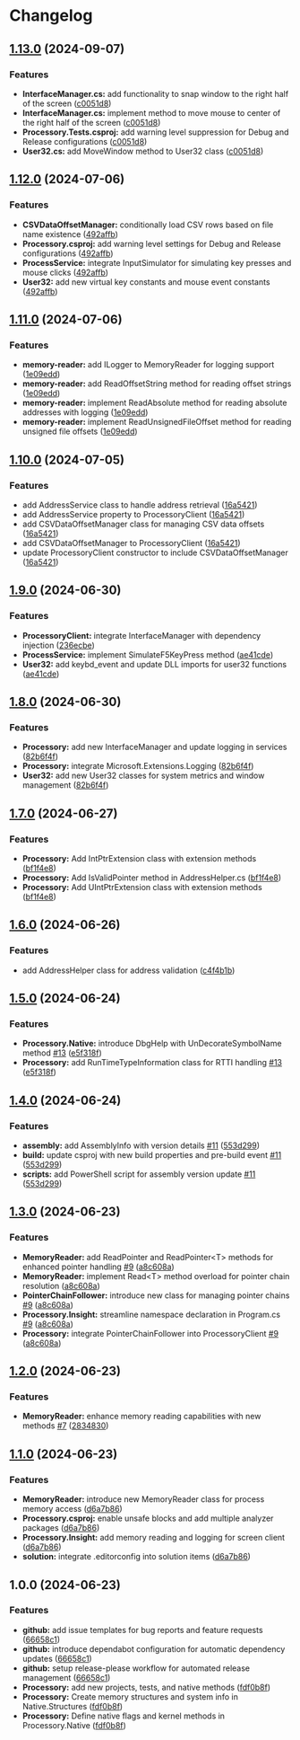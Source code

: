 # Changelog

## [1.13.0](https://github.com/myinusa/Processory/compare/v1.12.0...v1.13.0) (2024-09-07)


### Features

* **InterfaceManager.cs:** add functionality to snap window to the right half of the screen ([c0051d8](https://github.com/myinusa/Processory/commit/c0051d8af60655b47553e7146d9e4c1716f8d2ed))
* **InterfaceManager.cs:** implement method to move mouse to center of the right half of the screen ([c0051d8](https://github.com/myinusa/Processory/commit/c0051d8af60655b47553e7146d9e4c1716f8d2ed))
* **Processory.Tests.csproj:** add warning level suppression for Debug and Release configurations ([c0051d8](https://github.com/myinusa/Processory/commit/c0051d8af60655b47553e7146d9e4c1716f8d2ed))
* **User32.cs:** add MoveWindow method to User32 class ([c0051d8](https://github.com/myinusa/Processory/commit/c0051d8af60655b47553e7146d9e4c1716f8d2ed))

## [1.12.0](https://github.com/myinusa/Processory/compare/v1.11.0...v1.12.0) (2024-07-06)


### Features

* **CSVDataOffsetManager:** conditionally load CSV rows based on file name existence ([492affb](https://github.com/myinusa/Processory/commit/492affb3510ad7cb769bb77a9856db51194401e8))
* **Processory.csproj:** add warning level settings for Debug and Release configurations ([492affb](https://github.com/myinusa/Processory/commit/492affb3510ad7cb769bb77a9856db51194401e8))
* **ProcessService:** integrate InputSimulator for simulating key presses and mouse clicks ([492affb](https://github.com/myinusa/Processory/commit/492affb3510ad7cb769bb77a9856db51194401e8))
* **User32:** add new virtual key constants and mouse event constants ([492affb](https://github.com/myinusa/Processory/commit/492affb3510ad7cb769bb77a9856db51194401e8))

## [1.11.0](https://github.com/myinusa/Processory/compare/v1.10.0...v1.11.0) (2024-07-06)


### Features

* **memory-reader:** add ILogger to MemoryReader for logging support ([1e09edd](https://github.com/myinusa/Processory/commit/1e09eddf6f7c78d945caf851f7e47d7867f5be73))
* **memory-reader:** add ReadOffsetString method for reading offset strings ([1e09edd](https://github.com/myinusa/Processory/commit/1e09eddf6f7c78d945caf851f7e47d7867f5be73))
* **memory-reader:** implement ReadAbsolute method for reading absolute addresses with logging ([1e09edd](https://github.com/myinusa/Processory/commit/1e09eddf6f7c78d945caf851f7e47d7867f5be73))
* **memory-reader:** implement ReadUnsignedFileOffset method for reading unsigned file offsets ([1e09edd](https://github.com/myinusa/Processory/commit/1e09eddf6f7c78d945caf851f7e47d7867f5be73))

## [1.10.0](https://github.com/myinusa/Processory/compare/v1.9.0...v1.10.0) (2024-07-05)


### Features

* add AddressService class to handle address retrieval ([16a5421](https://github.com/myinusa/Processory/commit/16a5421d61a84027da59f6c1c80bc82bd3a236d2))
* add AddressService property to ProcessoryClient ([16a5421](https://github.com/myinusa/Processory/commit/16a5421d61a84027da59f6c1c80bc82bd3a236d2))
* add CSVDataOffsetManager class for managing CSV data offsets ([16a5421](https://github.com/myinusa/Processory/commit/16a5421d61a84027da59f6c1c80bc82bd3a236d2))
* add CSVDataOffsetManager to ProcessoryClient ([16a5421](https://github.com/myinusa/Processory/commit/16a5421d61a84027da59f6c1c80bc82bd3a236d2))
* update ProcessoryClient constructor to include CSVDataOffsetManager ([16a5421](https://github.com/myinusa/Processory/commit/16a5421d61a84027da59f6c1c80bc82bd3a236d2))

## [1.9.0](https://github.com/myinusa/Processory/compare/v1.8.0...v1.9.0) (2024-06-30)


### Features

* **ProcessoryClient:** integrate InterfaceManager with dependency injection ([236ecbe](https://github.com/myinusa/Processory/commit/236ecbe4aa370ddb0a492d0f537076e016d79594))
* **ProcessService:** implement SimulateF5KeyPress method ([ae41cde](https://github.com/myinusa/Processory/commit/ae41cde14bed65fce06635da22bc54fab7e4a772))
* **User32:** add keybd_event and update DLL imports for user32 functions ([ae41cde](https://github.com/myinusa/Processory/commit/ae41cde14bed65fce06635da22bc54fab7e4a772))

## [1.8.0](https://github.com/myinusa/Processory/compare/v1.7.0...v1.8.0) (2024-06-30)


### Features

* **Processory:** add new InterfaceManager and update logging in services ([82b6f4f](https://github.com/myinusa/Processory/commit/82b6f4f37e6a470a041c9f5797032bd209fa41ae))
* **Processory:** integrate Microsoft.Extensions.Logging ([82b6f4f](https://github.com/myinusa/Processory/commit/82b6f4f37e6a470a041c9f5797032bd209fa41ae))
* **User32:** add new User32 classes for system metrics and window management ([82b6f4f](https://github.com/myinusa/Processory/commit/82b6f4f37e6a470a041c9f5797032bd209fa41ae))

## [1.7.0](https://github.com/myinusa/Processory/compare/v1.6.0...v1.7.0) (2024-06-27)


### Features

* **Processory:** Add IntPtrExtension class with extension methods ([bf1f4e8](https://github.com/myinusa/Processory/commit/bf1f4e86464cdf654601159392cbeaa1d8126325))
* **Processory:** Add IsValidPointer method in AddressHelper.cs ([bf1f4e8](https://github.com/myinusa/Processory/commit/bf1f4e86464cdf654601159392cbeaa1d8126325))
* **Processory:** Add UIntPtrExtension class with extension methods ([bf1f4e8](https://github.com/myinusa/Processory/commit/bf1f4e86464cdf654601159392cbeaa1d8126325))

## [1.6.0](https://github.com/myinusa/Processory/compare/v1.5.0...v1.6.0) (2024-06-26)


### Features

* add AddressHelper class for address validation ([c4f4b1b](https://github.com/myinusa/Processory/commit/c4f4b1bbcd67951074e3f33fadf1074c92653b85))

## [1.5.0](https://github.com/myinusa/Processory/compare/v1.4.0...v1.5.0) (2024-06-24)


### Features

* **Processory.Native:** introduce DbgHelp with UnDecorateSymbolName method [#13](https://github.com/myinusa/Processory/issues/13) ([e5f318f](https://github.com/myinusa/Processory/commit/e5f318f64c481596eabae6895e6c365ce6bb8680))
* **Processory:** add RunTimeTypeInformation class for RTTI handling [#13](https://github.com/myinusa/Processory/issues/13) ([e5f318f](https://github.com/myinusa/Processory/commit/e5f318f64c481596eabae6895e6c365ce6bb8680))

## [1.4.0](https://github.com/myinusa/Processory/compare/v1.3.0...v1.4.0) (2024-06-24)


### Features

* **assembly:** add AssemblyInfo with version details [#11](https://github.com/myinusa/Processory/issues/11) ([553d299](https://github.com/myinusa/Processory/commit/553d299a33ff18309712feaa1dea37c746264e6d))
* **build:** update csproj with new build properties and pre-build event [#11](https://github.com/myinusa/Processory/issues/11) ([553d299](https://github.com/myinusa/Processory/commit/553d299a33ff18309712feaa1dea37c746264e6d))
* **scripts:** add PowerShell script for assembly version update [#11](https://github.com/myinusa/Processory/issues/11) ([553d299](https://github.com/myinusa/Processory/commit/553d299a33ff18309712feaa1dea37c746264e6d))

## [1.3.0](https://github.com/myinusa/Processory/compare/v1.2.0...v1.3.0) (2024-06-23)


### Features

* **MemoryReader:** add ReadPointer and ReadPointer&lt;T&gt; methods for enhanced pointer handling [#9](https://github.com/myinusa/Processory/issues/9) ([a8c608a](https://github.com/myinusa/Processory/commit/a8c608ad99273d0090994b21c90a0041de676436))
* **MemoryReader:** implement Read&lt;T&gt; method overload for pointer chain resolution ([a8c608a](https://github.com/myinusa/Processory/commit/a8c608ad99273d0090994b21c90a0041de676436))
* **PointerChainFollower:** introduce new class for managing pointer chains [#9](https://github.com/myinusa/Processory/issues/9) ([a8c608a](https://github.com/myinusa/Processory/commit/a8c608ad99273d0090994b21c90a0041de676436))
* **Processory.Insight:** streamline namespace declaration in Program.cs [#9](https://github.com/myinusa/Processory/issues/9) ([a8c608a](https://github.com/myinusa/Processory/commit/a8c608ad99273d0090994b21c90a0041de676436))
* **Processory:** integrate PointerChainFollower into ProcessoryClient [#9](https://github.com/myinusa/Processory/issues/9) ([a8c608a](https://github.com/myinusa/Processory/commit/a8c608ad99273d0090994b21c90a0041de676436))

## [1.2.0](https://github.com/myinusa/Processory/compare/v1.1.0...v1.2.0) (2024-06-23)


### Features

* **MemoryReader:** enhance memory reading capabilities with new methods [#7](https://github.com/myinusa/Processory/issues/7) ([2834830](https://github.com/myinusa/Processory/commit/2834830626092eb33a80d07e253956b7f12ad412))

## [1.1.0](https://github.com/myinusa/Processory/compare/v1.0.0...v1.1.0) (2024-06-23)


### Features

* **MemoryReader:** introduce new MemoryReader class for process memory access ([d6a7b86](https://github.com/myinusa/Processory/commit/d6a7b8655413cce4eb67d4392a36755cacaa92ae))
* **Processory.csproj:** enable unsafe blocks and add multiple analyzer packages ([d6a7b86](https://github.com/myinusa/Processory/commit/d6a7b8655413cce4eb67d4392a36755cacaa92ae))
* **Processory.Insight:** add memory reading and logging for screen client ([d6a7b86](https://github.com/myinusa/Processory/commit/d6a7b8655413cce4eb67d4392a36755cacaa92ae))
* **solution:** integrate .editorconfig into solution items ([d6a7b86](https://github.com/myinusa/Processory/commit/d6a7b8655413cce4eb67d4392a36755cacaa92ae))

## 1.0.0 (2024-06-23)


### Features

* **github:** add issue templates for bug reports and feature requests ([66658c1](https://github.com/myinusa/Processory/commit/66658c1ec4bb9d8215cb054ad78f46c53bac6cbf))
* **github:** introduce dependabot configuration for automatic dependency updates ([66658c1](https://github.com/myinusa/Processory/commit/66658c1ec4bb9d8215cb054ad78f46c53bac6cbf))
* **github:** setup release-please workflow for automated release management ([66658c1](https://github.com/myinusa/Processory/commit/66658c1ec4bb9d8215cb054ad78f46c53bac6cbf))
* **Processory:** add new projects, tests, and native methods ([fdf0b8f](https://github.com/myinusa/Processory/commit/fdf0b8f80b94fc267cafe551d0453b9b46cce528))
* **Processory:** Create memory structures and system info in Native.Structures ([fdf0b8f](https://github.com/myinusa/Processory/commit/fdf0b8f80b94fc267cafe551d0453b9b46cce528))
* **Processory:** Define native flags and kernel methods in Processory.Native ([fdf0b8f](https://github.com/myinusa/Processory/commit/fdf0b8f80b94fc267cafe551d0453b9b46cce528))
